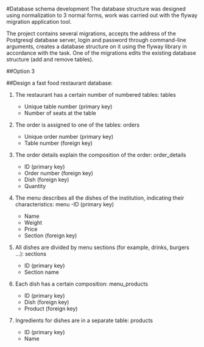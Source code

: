 #Database schema development
The database structure was designed using normalization to 3 normal forms, work was carried out with the flyway migration application tool.

The project contains several migrations, accepts the address of the Postgresql database server, login and password through command-line arguments, creates a database structure on it using the flyway library in accordance with the task. One of the migrations edits the existing database structure (add and remove tables).

##Option 3

##Design a fast food restaurant database:

1) The restaurant has a certain number of numbered tables: tables
   - Unique table number (primary key)
   - Number of seats at the table

2) The order is assigned to one of the tables: orders
   - Unique order number (primary key)
   - Table number (foreign key)

3) The order details explain the composition of the order: order_details
   - ID (primary key)
   - Order number (foreign key)
   - Dish (foreign key)
   - Quantity

4) The menu describes all the dishes of the institution, indicating their characteristics: menu
   -ID (primary key)
   - Name
   - Weight
   - Price
   - Section (foreign key)

5) All dishes are divided by menu sections (for example, drinks, burgers ...): sections
   - ID (primary key)
   - Section name

6) Each dish has a certain composition: menu_products
   - ID (primary key)
   - Dish (foreign key)
   - Product (foreign key)

7) Ingredients for dishes are in a separate table: products
   - ID (primary key)
   - Name

